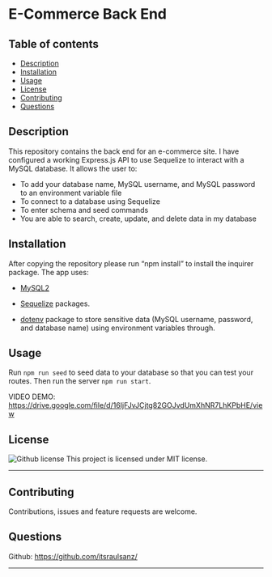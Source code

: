 # E-Commerce Back End

## Table of contents

- [Description](#description)
- [Installation](#installation)
- [Usage](#usage)
- [License](#license)
- [Contributing](#contributing)
- [Questions](#questions)


## Description

This repository contains the back end for an e-commerce site. I have configured a working Express.js API to use Sequelize to interact with a MySQL database. It allows the user to:

- To add your database name, MySQL username, and MySQL password to an environment variable file
- To connect to a database using Sequelize
- To enter schema and seed commands
- You are able to search, create, update, and delete data in my database

## Installation

After copying the repository please run “npm install” to install the inquirer package.
The app uses:

- [MySQL2](https://www.npmjs.com/package/mysql)

- [Sequelize](https://www.npmjs.com/package/sequelize) packages.

- [dotenv](https://www.npmjs.com/package/dotenv) package to store sensitive data (MySQL username, password, and database name) using environment variables through.


## Usage

Run `npm run seed` to seed data to your database so that you can test your routes. Then run the server `npm run start`.

VIDEO DEMO: <a href="https://drive.google.com/file/d/16IjFJvJCjtg82GOJvdUmXhNR7LhKPbHE/view">https://drive.google.com/file/d/16IjFJvJCjtg82GOJvdUmXhNR7LhKPbHE/view</a>

## License

![Github license](https://img.shields.io/badge/license-MIT-blue.svg)
This project is licensed under MIT license.

---

## Contributing

Contributions, issues and feature requests are welcome.

## Questions

Github: <a href="https://github.com/itsraulsanz/">https://github.com/itsraulsanz/</a><br />


---
